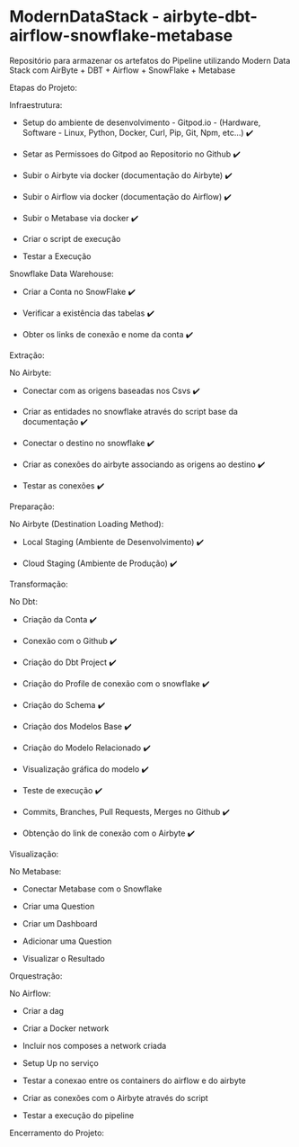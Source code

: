 # ModernDataStack - airbyte-dbt-airflow-snowflake-metabase

Repositório para armazenar os artefatos do Pipeline utilizando Modern Data Stack com AirByte + DBT + Airflow + SnowFlake + Metabase

Etapas do Projeto:

Infraestrutura:

- Setup do ambiente de desenvolvimento - Gitpod.io - (Hardware, Software - Linux, Python, Docker, Curl, Pip, Git, Npm, etc...) ✔️

- Setar as Permissoes do Gitpod ao Repositorio no Github ✔️

- Subir o Airbyte via docker (documentação do Airbyte) ✔️

- Subir o Airflow via docker (documentação do Airflow) ✔️

- Subir o Metabase via docker ✔️

- Criar o script de execução

- Testar a Execução 

Snowflake Data Warehouse:

- Criar a Conta no SnowFlake ✔️

- Verificar a existência das tabelas ✔️

- Obter os links de conexão e nome da conta  ✔️

Extração:

No Airbyte:

- Conectar com as origens baseadas nos Csvs ✔️

- Criar as entidades no snowflake através do script base da documentação ✔️

- Conectar o destino no snowflake ✔️

- Criar as conexões do airbyte associando as origens ao destino ✔️

- Testar as conexões ✔️

Preparação:

No Airbyte (Destination Loading Method):

- Local Staging (Ambiente de Desenvolvimento) ✔️

- Cloud Staging (Ambiente de Produção) ✔️

Transformação:

No Dbt:

- Criação da Conta ✔️

- Conexão com o Github ✔️

- Criação do Dbt Project ✔️

- Criação do Profile de conexão com o snowflake ✔️

- Criação do Schema ✔️

- Criação dos Modelos Base ✔️

- Criação do Modelo Relacionado ✔️

- Visualização gráfica do modelo ✔️

- Teste de execução ✔️

- Commits, Branches, Pull Requests, Merges no Github ✔️

- Obtenção do link de conexão com o Airbyte ✔️

Visualização:

No Metabase:

- Conectar Metabase com o Snowflake

- Criar uma Question

- Criar um Dashboard

- Adicionar uma Question

- Visualizar o Resultado

Orquestração:

No Airflow:

- Criar a dag

- Criar a Docker network

- Incluir nos composes a network criada

- Setup Up no serviço

- Testar a conexao entre os containers do airflow e do airbyte

- Criar as conexões com o Airbyte através do script

- Testar a execução do pipeline

Encerramento do Projeto: 
